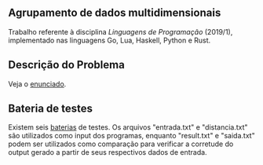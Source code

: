 ## Agrupamento de dados multidimensionais
Trabalho referente à disciplina _Linguagens de Programação_ (2019/1), implementado nas linguagens Go, Lua, Haskell, Python e Rust.

## Descrição do Problema
Veja o [enunciado](https://github.com/Math-Gomes/Agrupamento-de-dados-multidimensionais/blob/master/Enunciado.pdf).

## Bateria de testes
Existem seis [baterias](https://github.com/Math-Gomes/Agrupamento-de-dados-multidimensionais/tree/master/baterias) de testes. Os arquivos "entrada.txt" e "distancia.txt" são utilizados como input dos programas, enquanto "result.txt" e "saida.txt" podem ser utilizados como comparação para verificar a corretude do output gerado a partir de seus respectivos dados de entrada.
